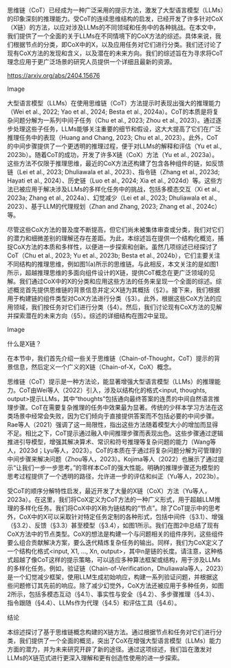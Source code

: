 思维链（CoT）已经成为一种广泛采用的提示方法，激发了大型语言模型（LLMs）的印象深刻的推理能力。受CoT的连续思维结构的启发，已经开发了许多针对CoX（X链）的方法，以应对涉及LLMs的不同领域和任务中的各种挑战。在本文中，我们提供了一个全面的关于LLMs在不同情境下的CoX方法的综述。具体来说，我们根据节点的分类，即CoX中的X，以及应用任务对它们进行分类。我们还讨论了现有CoX方法的发现和含义，以及潜在的未来方向。我们的综述旨在为寻求将CoT理念应用于更广泛场景的研究人员提供一个详细且最新的资源。

https://arxiv.org/abs/2404.15676

Image

大型语言模型（LLMs）在使用思维链（CoT）方法提示时表现出强大的推理能力（Wei et al., 2022; Yao et al., 2024; Besta et al., 2024a）。CoT的本质是将复杂问题分解为一系列中间子任务（Chu et al., 2023; Zhou et al., 2023）。通过逐步处理这些子任务，LLMs能够关注重要的细节和假设，这大大提高了它们在广泛推理任务中的表现（Huang and Chang, 2023; Chu et al., 2023）。此外，CoT的中间步骤提供了一个更透明的推理过程，便于对LLMs的解释和评估（Yu et al., 2023b）。随着CoT的成功，开发了许多X链（CoX）方法（Yu et al., 2023a）。这些方法不仅限于推理思维，最近的CoX方法还构建了包含各种组件的链，如反馈链（Lei et al., 2023; Dhuliawala et al., 2023）、指令链（Zhang et al., 2023d; Hayati et al., 2024）、历史链（Luo et al., 2024; Xia et al., 2024d）等。这些方法已被应用于解决涉及LLMs的多样化任务中的挑战，包括多模态交互（Xi et al., 2023a; Zhang et al., 2024a）、幻觉减少（Lei et al., 2023; Dhuliawala et al., 2023）、基于LLM的代理规划（Zhan and Zhang, 2023; Zhang et al., 2024c）等。

尽管这些CoX方法的普及度不断提高，但它们尚未被集体审查或分类，我们对它们的潜力和细微差别的理解还存在差距。为此，本综述旨在提供一个结构化概览，捕捉CoX方法的本质和多样性，以便进一步探索和创新。虽然几项综述已经探讨了CoT（Chu et al., 2023; Yu et al., 2023b; Besta et al., 2024b），它们主要关注不同结构的推理思维，例如图1(a)所示的思维链。与此相反，本文关注的是如图1所示，超越推理思维的多面向组件设计的X链，提供CoT概念在更广泛领域的见解。我们通过CoX中的X的分类和应用这些方法的任务来呈现一个全面的综述。综述概览首先提供思维链的背景信息并定义X链为其概括（§2）。接下来，我们根据用于构建链的组件类型对CoX方法进行分类（§3）。此外，根据这些CoX方法的应用领域，我们按任务对它们进行分类（§4）。然后，我们讨论现有CoX方法的见解并探索潜在的未来方向（§5）。综述的详细结构在图2中呈现。

Image

什么是X链？

在本节中，我们首先介绍一些关于思维链（Chain-of-Thought，CoT）提示的背景信息，然后定义一个广义的X链（Chain-of-X，CoX）概念。

思维链（CoT）提示是一种方法论，能显著增强大型语言模型（LLMs）的推理能力。CoT由Wei等人（2022）引入，涉及以结构化的格式<input, thoughts, output>提示LLMs，其中“thoughts”包括通向最终答案的连贯的中间自然语言推理步骤。CoT在需要复杂推理的任务中效果最为显著。传统的少样本学习方法在这类场景中经常会失败，因为它们倾向于直接提供答案而不包括必要的中间步骤。Rae等人（2021）强调了这一局限性，指出这些方法随着模型大小的增加而显得不足。相比之下，CoT提示通过融入中间推理步骤而表现出色。这些步骤通过逻辑推进引导模型，增强其解决算术、常识和符号推理等复杂问题的能力（Wang等人，2023d；Lyu等人，2023）。CoT的本质在于通过将复杂问题分解为可管理的中间步骤来解决问题（Zhou等人，2023）。Kojima等人（2022）也展示了通过提示“让我们一步一步思考。”的零样本CoT的强大性能。明确的推理步骤还为模型的思考过程提供了一个透明的路径，允许进一步的评估和纠正（Yu等人，2023b）。

受CoT的顺序分解特性启发，最近开发了大量的X链（CoX）方法（Yu等人，2023a）。在这里，我们将CoX定义为CoT方法的一种广义形式，用于超越LLM推理的多样化任务。我们将CoX中的X称为链结构的“节点”。除了CoT提示中的思考外，CoX中的X可以采取针对特定任务定制的各种形式，包括中间件（§3.1）、增强（§3.2）、反馈（§3.3）甚至模型（§3.4），如图1所示。我们在图2中总结了现有CoX方法中的节点类型。CoX的想法是构建一个与问题相关的组件序列，这些组件要么组合贡献解决方案，要么迭代精炼复杂任务的输出。同样，我们为CoX定义了一个结构化格式<input, X1, ..., Xn, output>，其中n是链的长度。请注意，这种格式超越了像CoT这样的提示策略，可以适应多种算法框架或结构，用于涉及LLMs的多样化任务。例如，验证链（Chain-of-Verification，Dhuliawala等人，2023）是一个幻觉减少框架，使用LLM生成初始响应，构建一系列验证问题，并根据这些问题修订其先前的响应。除了减少幻觉外，CoX方法还被应用于多种任务，如图2所示，包括多模态互动（§4.1）、事实性与安全（§4.2）、多步骤推理（§4.3）、指令跟随（§4.4）、LLMs作为代理（§4.5）和评估工具（§4.6）。

结论

本综述探讨了基于思维链概念构建的X链方法。通过根据节点和任务对它们进行分类，我们提供了一个全面的概览，突出了CoX在增强大型语言模型（LLMs）能力方面的潜力，并为未来研究开辟了新的途径。通过这项综述，我们旨在激发对LLMs的X链范式进行更深入理解和更有创造性使用的进一步探索。


